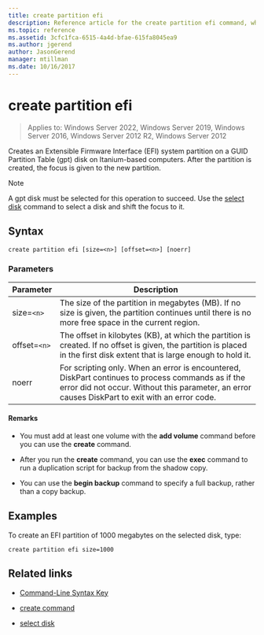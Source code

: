 ```yaml
---
title: create partition efi
description: Reference article for the create partition efi command, which creates an Extensible Firmware Interface (EFI) system partition on a GUID Partition Table (gpt) disk on Itanium-based computers.
ms.topic: reference
ms.assetid: 3cfc1fca-6515-4a4d-bfae-615fa8045ea9
ms.author: jgerend
author: JasonGerend
manager: mtillman
ms.date: 10/16/2017
---
```


# create partition efi

>Applies to: Windows Server 2022, Windows Server 2019, Windows Server 2016, Windows Server 2012 R2, Windows Server 2012

Creates an Extensible Firmware Interface (EFI) system partition on a GUID Partition Table (gpt) disk on Itanium-based computers. After the partition is created, the focus is given to the new partition.

>[!NOTE]
> A gpt disk must be selected for this operation to succeed. Use the [select disk](select-disk.md) command to select a disk and shift the focus to it.

## Syntax

```
create partition efi [size=<n>] [offset=<n>] [noerr]
```

### Parameters

| Parameter | Description |
| --------- | ----------- |
| size=`<n>` | The size of the partition in megabytes (MB). If no size is given, the partition continues until there is no more free space in the current region. |
| offset=`<n>` | The offset in kilobytes (KB), at which the partition is created. If no offset is given, the partition is placed in the first disk extent that is large enough to hold it. |
| noerr | For scripting only. When an error is encountered, DiskPart continues to process commands as if the error did not occur. Without this parameter, an error causes DiskPart to exit with an error code. |

#### Remarks

- You must add at least one volume with the **add volume** command before you can use the **create** command.

- After you run the **create** command, you can use the **exec** command to run a duplication script for backup from the shadow copy.

- You can use the **begin backup** command to specify a full backup, rather than a copy backup.

## Examples

To create an EFI partition of 1000 megabytes on the selected disk, type:

```
create partition efi size=1000
```

## Related links

- [Command-Line Syntax Key](command-line-syntax-key.md)

- [create command](create.md)

- [select disk](select-disk.md)
